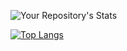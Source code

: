 
<!--
**Matsushoooo12/Matsushoooo12** is a ✨ _special_ ✨ repository because its `README.md` (this file) appears on your GitHub profile.

Here are some ideas to get you started:

- 🔭 I’m currently working on ...
- 🌱 I’m currently learning ...
- 👯 I’m looking to collaborate on ...
- 🤔 I’m looking for help with ...
- 💬 Ask me about ...
- 📫 How to reach me: ...
- 😄 Pronouns: ...
- ⚡ Fun fact: ...
-->

 ![Your Repository's Stats](https://github-readme-stats.vercel.app/api?username=Matsushoooo12&show_icons=true)

[![Top Langs](https://github-readme-stats.vercel.app/api/top-langs/?username=Matsushoooo12&layout=compact)](https://github.com/anuraghazra/github-readme-stats)
